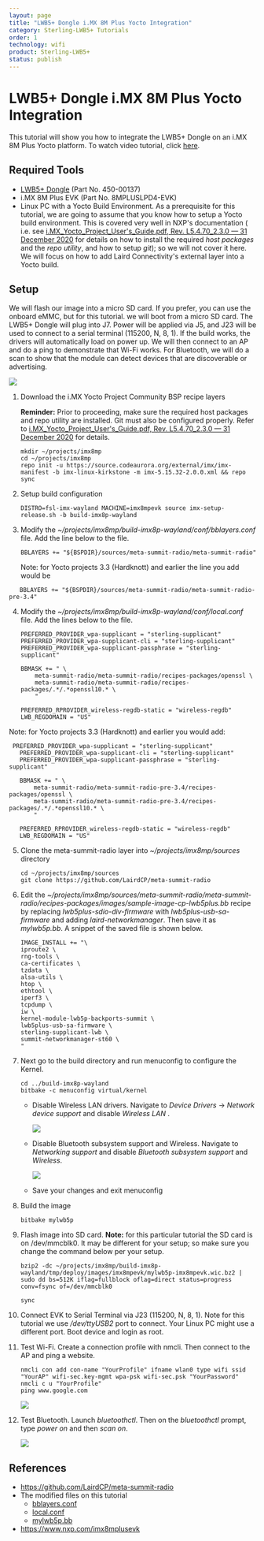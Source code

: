 ```yaml
---
layout: page
title: "LWB5+ Dongle i.MX 8M Plus Yocto Integration"
category: Sterling-LWB5+ Tutorials
order: 1
technology: wifi
product: Sterling-LWB5+ 
status: publish
---
```


# LWB5+ Dongle i.MX 8M Plus Yocto Integration



 This tutorial will show you how to integrate the LWB5+ Dongle on an i.MX 8M Plus Yocto platform. To watch video tutorial, click [here](https://youtu.be/Fo51VTsuSb4).

## Required Tools

   - [LWB5+ Dongle](https://www.lairdconnect.com/wireless-modules/wifi-modules-bluetooth/sterling-lwb5-plus-wifi-5-bluetooth-5-module) (Part No. 450-00137)
   - i.MX 8M Plus EVK (Part No. 8MPLUSLPD4-EVK)
   - Linux PC with a Yocto Build Environment. As a prerequisite for this tutorial, we are going to assume that you know how to setup a Yocto build environment. This is covered very well in NXP's documentation ( i.e. see [i.MX_Yocto_Project_User's_Guide.pdf, Rev. L5.4.70_2.3.0 — 31 December 2020](https://community.nxp.com/pwmxy87654/attachments/pwmxy87654/imx-processors/171785/1/i.MX_Yocto_Project_User's_Guide.pdf) for details on how to install the required *host packages* and the *repo utility*, and how to setup *git*); so we will not cover it here. We will focus on how to add Laird Connectivity's external layer into a Yocto build. 

## Setup

   We will flash our image into a micro SD card. If you prefer, you can use the onboard eMMC, but for this tutorial. we will boot from a micro SD card. The LWB5+ Dongle will plug into J7. Power will be applied via J5, and J23 will be used to connect to a serial terminal (115200, N, 8, 1). If the build works, the drivers will automatically load on power up. We will then connect to an AP and do a ping to demonstrate that Wi-Fi works. For Bluetooth, we will do a scan to show that the module can detect devices that are discoverable or advertising.

   ![](./images/dongle/Setup.PNG)

   

1. Download the i.MX Yocto Project Community BSP recipe layers

   **Reminder:** Prior to proceeding, make sure the required host packages and repo utility are installed. Git must also be configured properly. Refer to [i.MX_Yocto_Project_User's_Guide.pdf, Rev. L5.4.70_2.3.0 — 31 December 2020](https://community.nxp.com/pwmxy87654/attachments/pwmxy87654/imx-processors/171785/1/i.MX_Yocto_Project_User's_Guide.pdf) for details.

   ```
   mkdir ~/projects/imx8mp
   cd ~/projects/imx8mp
   repo init -u https://source.codeaurora.org/external/imx/imx-manifest -b imx-linux-kirkstone -m imx-5.15.32-2.0.0.xml && repo sync 
   ```

   

2. Setup build configuration

   ```
   DISTRO=fsl-imx-wayland MACHINE=imx8mpevk source imx-setup-release.sh -b build-imx8p-wayland 
   ```

   

3. Modify the *~/projects/imx8mp/build-imx8p-wayland/conf/bblayers.conf* file. Add the line below to the file.

   ```
   BBLAYERS += "${BSPDIR}/sources/meta-summit-radio/meta-summit-radio" 
   ```
   Note: for Yocto projects 3.3 (Hardknott) and earlier the line you add would be 
```
   BBLAYERS += "${BSPDIR}/sources/meta-summit-radio/meta-summit-radio-pre-3.4"
```
   

4. Modify the  *~/projects/imx8mp/build-imx8p-wayland/conf/local.conf* file.  Add the lines below to the file.

   ```
   PREFERRED_PROVIDER_wpa-supplicant = "sterling-supplicant" 
   PREFERRED_PROVIDER_wpa-supplicant-cli = "sterling-supplicant" 
   PREFERRED_PROVIDER_wpa-supplicant-passphrase = "sterling-supplicant" 
   
   BBMASK += " \ 
       meta-summit-radio/meta-summit-radio/recipes-packages/openssl \ 
       meta-summit-radio/meta-summit-radio/recipes-packages/.*/.*openssl10.* \ 
       "
   
   PREFERRED_RPROVIDER_wireless-regdb-static = "wireless-regdb" 
   LWB_REGDOMAIN = "US" 
   ```
Note: for Yocto projects 3.3 (Hardknott) and earlier you would add:
```
 PREFERRED_PROVIDER_wpa-supplicant = "sterling-supplicant" 
   PREFERRED_PROVIDER_wpa-supplicant-cli = "sterling-supplicant" 
   PREFERRED_PROVIDER_wpa-supplicant-passphrase = "sterling-supplicant" 
   
   BBMASK += " \ 
       meta-summit-radio/meta-summit-radio-pre-3.4/recipes-packages/openssl \ 
       meta-summit-radio/meta-summit-radio-pre-3.4/recipes-packages/.*/.*openssl10.* \ 
       "
   
   PREFERRED_RPROVIDER_wireless-regdb-static = "wireless-regdb" 
   LWB_REGDOMAIN = "US" 
   ```
   

5. Clone the meta-summit-radio layer into *~/projects/imx8mp/sources* directory

   ```
   cd ~/projects/imx8mp/sources
   git clone https://github.com/LairdCP/meta-summit-radio
   ```

   

6. Edit the *~/projects/imx8mp/sources/meta-summit-radio/meta-summit-radio/recipes-packages/images/sample-image-cp-lwb5plus.bb* recipe by replacing *lwb5plus-sdio-div-firmware* with *lwb5plus-usb-sa-firmware* and adding *laird-networkmanager*. Then save it as *mylwb5p.bb*. A snippet of the saved file is shown below.

   ```
   IMAGE_INSTALL += "\ 
   iproute2 \ 
   rng-tools \ 
   ca-certificates \ 
   tzdata \ 
   alsa-utils \ 
   htop \ 
   ethtool \ 
   iperf3 \ 
   tcpdump \ 
   iw \ 
   kernel-module-lwb5p-backports-summit \ 
   lwb5plus-usb-sa-firmware \ 
   sterling-supplicant-lwb \ 
   summit-networkmanager-st60 \ 
   " 
   ```

   


7. Next go to the build directory and run menuconfig to configure the Kernel.

   ```
   cd ../build-imx8p-wayland 
   bitbake -c menuconfig virtual/kernel
   
   ```

   - Disable Wireless LAN drivers. Navigate to *Device Drivers* -> *Network device support* and disable *Wireless LAN* .

     

     ![](./images/dongle/wlan-kernel-setting.PNG)

     

   - Disable Bluetooth subsystem support and Wireless. Navigate to *Networking support* and disable *Bluetooth subsystem* *support* and *Wireless*.

     

     ![](./images/dongle/bt-wireless-kernel-setting.PNG)

     
     
   - Save your changes and exit menuconfig

     

8. Build the image

    ```
    bitbake mylwb5p
    ```

    

9. Flash image into SD card. **Note:** for this particular tutorial the SD card is on /dev/mmcblk0. It may be different for your setup; so make sure you change the command below per your setup.

    ```
    bzip2 -dc ~/projects/imx8mp/build-imx8p-wayland/tmp/deploy/images/imx8mpevk/mylwb5p-imx8mpevk.wic.bz2 | sudo dd bs=512K iflag=fullblock oflag=direct status=progress conv=fsync of=/dev/mmcblk0
    
    sync
    ```

    

10. Connect EVK to Serial Terminal via J23 (115200, N, 8, 1). Note for this tutorial we use */dev/ttyUSB2* port to connect. Your Linux PC might use a different port. Boot device and login as root.

    

11. Test Wi-Fi. Create a connection profile with nmcli. Then connect to the AP and ping a website.

     ```
     nmcli con add con-name "YourProfile" ifname wlan0 type wifi ssid "YourAP" wifi-sec.key-mgmt wpa-psk wifi-sec.psk "YourPassword" 
     nmcli c u "YourProfile" 
     ping www.google.com
     ```

     ![](./images/dongle/ping.png)

     

12. Test Bluetooth. Launch *bluetoothctl*. Then on the *bluetoothctl* prompt, type *power on* and then *scan on*.

     

     ![](./images/dongle/BTScan.png)

     

## References

- https://github.com/LairdCP/meta-summit-radio
- The modified files on this tutorial
  - [bblayers.conf](../src/dongle/bblayers.conf)
  - [local.conf](../src/dongle/local.conf)
  - [mylwb5p.bb](../src/dongle/mylwb5p.bb)
- https://www.nxp.com/imx8mplusevk